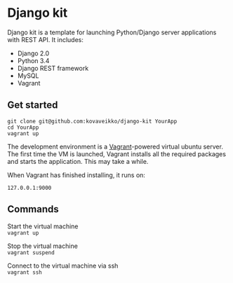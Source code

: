 # Django kit
Django kit is a template for launching Python/Django server 
applications with REST API. It includes:

- Django 2.0
- Python 3.4
- Django REST framework
- MySQL
- Vagrant

## Get started
``` 
git clone git@github.com:kovaveikko/django-kit YourApp
cd YourApp
vagrant up
```

The development environment is a <a href=https://www.vagrantup.com/>Vagrant</a>-powered
virtual ubuntu server. The first time the VM is launched, Vagrant installs
all the required packages and starts the application. This may take a while.

When Vagrant has finished installing, it runs on:
``` 
127.0.0.1:9000
```  
 

## Commands
Start the virtual machine <br>
`vagrant up`

Stop the virtual machine <br>
`vagrant suspend`

Connect to the virtual machine via ssh <br>
`vagrant ssh`
